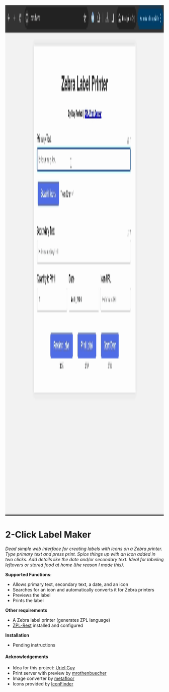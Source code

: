 <img src="documentation/images/labelMakerScreenRecording.gif" width="1992" height="1618"/>

# 2-Click Label Maker

*Dead simple web interface for creating labels with icons on a Zebra printer. Type primary text and press print. Spice things up with an icon added in two clicks. Add details like the date and/or secondary text. Ideal for labeling leftovers or stored food at home (the reason I made this).*

**Supported Functions**:
- Allows primary text, secondary text, a date, and an icon
- Searches for an icon and automatically converts it for Zebra printers
- Previews the label 
- Prints the label 

**Other requirements**
-  A Zebra label printer (generates ZPL language)
-  [ZPL-Rest](https://github.com/mrothenbuecher/zpl-rest) installed and configured

**Installation**
-  Pending instructions

#### Acknowledgements

- Idea for this project: [Uriel Guy](https://github.com/UrielGuy)
- Print server with preview by [mrothenbuecher](https://github.com/mrothenbuecher)
- Image converter by [metafloor](https://github.com/metafloor/zpl-image)
- Icons provided by [IconFinder](https://www.iconfinder.com/)